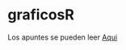 # graficosR

Los apuntes se pueden leer [Aqui](https://raw.githack.com/olivierISCIII/graficosR/master/docs/index.html)

